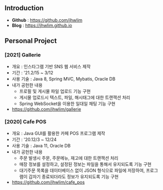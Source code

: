 ## Introduction
- **Github** : <https://github.com/jhwlim>
- **Blog** : <https://jhwlim.github.io>

## Personal Project
### [2021] Gallerie
- 개요 : 인스타그램 기반 SNS 웹 서비스 제작
- 기간 : '21.2/15 ~ 3/12
- 사용 기술 : Java 8, Spring MVC, Mybatis, Oracle DB 
- 내가 공헌한 내용
  - 프로필 및 게시물 파일 업로드 기능 구현
  - 게시물 업로드시 텍스트, 파일, 해시태그에 대한 트랜잭션 처리
  - Spring WebSocket을 이용한 일대일 채팅 기능 구현
- <https://github.com/jhwlim/gallerie>

### [2020] Cafe POS 
- 개요 : Java GUI를 활용한 카페 POS 프로그램 제작
- 기간 : '20.12/3 ~ 12/24 
- 사용 기술 : Java 11, Oracle DB
- 내가 공헌한 내용
  - 주문 발생시 주문, 주문메뉴, 재고에 대한 트랜잭션 처리
  - 매장 정보를 설정하고, 설정된 정보는 파일을 통해서 유지되도록 기능 구현
  - 대기주문 목록을 데이터베이스 없이 JSON 형식으로 파일에 저장하여, 프로그램이 갑자기 종료되더라도 정보가 유지되도록 기능 구현
- <https://github.com/jhwlim/cafe_pos>